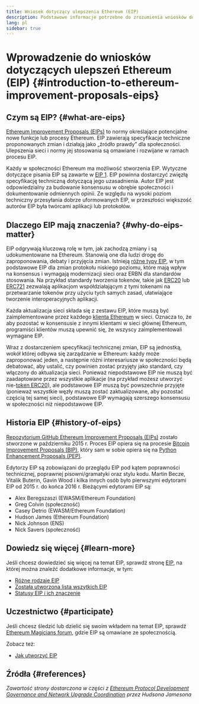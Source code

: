 ```yaml
---
title: Wniosek dotyczący ulepszenia Ethereum (EIP)
description: Podstawowe informacje potrzebne do zrozumienia wniosków dotyczących ulepszeń Ethereum (EIP).
lang: pl
sidebar: true
---
```


# Wprowadzenie do wniosków dotyczących ulepszeń Ethereum (EIP) {#introduction-to-ethereum-improvement-proposals-eips}

## Czym są EIP? {#what-are-eips}

[Ethereum Improvement Proposals (EIPs)](https://eips.ethereum.org/) to normy określające potencjalne nowe funkcje lub procesy Ethereum. EIP zawierają specyfikacje techniczne proponowanych zmian i działają jako „źródło prawdy” dla społeczności. Ulepszenia sieci i normy jej stosowania są omawiane i rozwijane w ramach procesu EIP.

Każdy w społeczności Ethereum ma możliwość stworzenia EIP. Wytyczne dotyczące pisania EIP są zawarte w [EIP 1](https://eips.ethereum.org/EIPS/eip-1). EIP powinna dostarczyć zwięzłą specyfikację techniczną dotyczącą jego uzasadnienia. Autor EIP jest odpowiedzialny za budowanie konsensusu w obrębie społeczności i dokumentowanie odmiennych opinii. Ze względu na wysoki poziom techniczny przesyłania dobrze uformowanych EIP, w przeszłości większość autorów EIP była twórcami aplikacji lub protokołów.

## Dlaczego EIP mają znaczenia? {#why-do-eips-matter}

EIP odgrywają kluczową rolę w tym, jak zachodzą zmiany i są udokumentowane na Ethereum. Stanowią one dla ludzi drogę do zaproponowania, debaty i przyjęcia zmian. Istnieją [różne typy EIP](https://github.com/ethereum/EIPs/blob/master/EIPS/eip-1.md#eip-types), w tym podstawowe EIP dla zmian protokołu niskiego poziomu, które mają wpływ na konsensus i wymagają modernizacji sieci oraz ERBN dla standardów stosowania. Na przykład standardy tworzenia tokenów, takie jak [ERC20](https://eips.ethereum.org/EIPS/eip-20) lub [ERC721](https://eips.ethereum.org/EIPS/eip-721) zezwalają aplikacjom współdziałającym z tymi tokenami na przetwarzanie tokenów przy użyciu tych samych zasad, ułatwiające tworzenie interoperacyjnych aplikacji.

Każda aktualizacja sieci składa się z zestawu EIP, które muszą być zaimplementowane przez każdego [klienta Ethereum](/learn/#clients-and-nodes) w sieci. Oznacza to, że aby pozostać w konsensusie z innymi klientami w sieci głównej Ethereum, programiści klientów muszą upewnić się, że wszyscy zaimplementowali wymagane EIP.

Wraz z dostarczeniem specyfikacji technicznej zmian, EIP są jednostką, wokół której odbywa się zarządzanie w Ethereum: każdy może zaproponować jeden, a następnie różni interesariusze w społeczności będą debatować, aby ustalić, czy powinien zostać przyjęty jako standard, czy włączony do aktualizacja sieci. Ponieważ niepodstawowe EIP nie muszą być zaadaptowane przez wszystkie aplikacje (na przykład możesz utworzyć nie-[token ERC20](https://eips.ethereum.org/EIPS/eip-20)), ale podstawowe EIP muszą być powszechnie przyjęte (ponieważ wszystkie węzły muszą zostać zaktualizowane, aby pozostać częścią tej samej sieci), podstawowe EIP wymagają szerszego konsensusu w społeczności niż niepodstawowe EIP.

## Historia EIP {#history-of-eips}

[Repozytorium GitHub Ethereum Improvement Proposals (EIPs)](https://github.com/ethereum/EIPs) zostało stworzone w październiku 2015 r. Proces EIP opiera się na procesie [Bitcoin Improvement Proposals (BIP)](https://github.com/bitcoin/bips), który sam w sobie opiera się na [Python Enhancement Proposals (PEP)](https://www.python.org/dev/peps/).

Edytorzy EIP są zobowiązani do przeglądu EIP pod kątem poprawności technicznej, poprawnej pisowni/gramatyki oraz stylu kodu. Martin Becze, Vitalik Buterin, Gavin Wood i kilka innych osób było pierwszymi edytorami EIP od 2015 r. do końca 2016 r. Bieżącymi edytorami EIP są:

- Alex Beregszaszi (EWASM/Ethereum Foundation)
- Greg Colvin (społeczność)
- Casey Detrio (EWASM/Ethereum Foundation)
- Hudson James (Ethereum Foundation)
- Nick Johnson (ENS)
- Nick Savers (społeczność)

## Dowiedz się więcej {#learn-more}

Jeśli chcesz dowiedzieć się więcej na temat EIP, sprawdź stronę [EIP](https://eips.ethereum.org/), na której można znaleźć dodatkowe informacje, w tym:

- [Różne rodzaje EIP](https://eips.ethereum.org/)
- [Została utworzona lista wszytkich EIP](https://eips.ethereum.org/all)
- [Statusy EIP i ich znaczenie](https://eips.ethereum.org/)

## Uczestnictwo {#participate}

Jeśli chcesz śledzić lub dzielić się swoim wkładem na temat EIP, sprawdź [Ethereum Magicians forum](https://ethereum-magicians.org/), gdzie EIP są omawiane ze społecznością.

Zobacz też:

- [Jak utworzyć EIP](https://eips.ethereum.org/EIPS/eip-1)

## Źródła {#references}

<cite class="citation">

Zawartość strony dostarczona w części z [Ethereum Protocol Development Governance and Network Upgrade Coordination](https://hudsonjameson.com/2020-03-23-ethereum-protocol-development-governance-and-network-upgrade-coordination/) przez Hudsona Jamesona

</cite>
